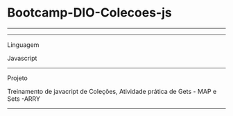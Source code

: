 # Bootcamp-DIO-Colecoes-js
*******************************************************************************************************************


*****************************************************************************************************************
Linguagem 

Javascript
****************************************************************************************************************
Projeto

Treinamento de javacript de Coleções, Atividade prática de Gets - MAP e Sets -ARRY
****************************************************************************************************************
